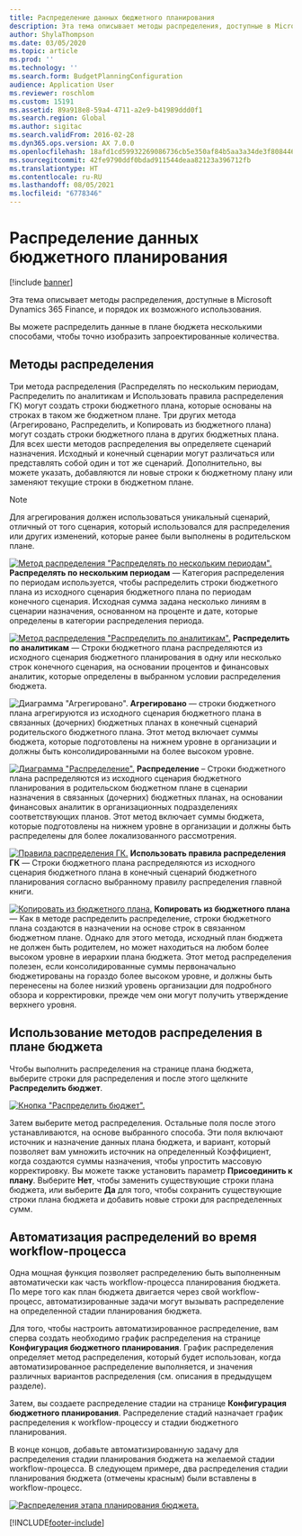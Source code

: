 ```yaml
---
title: Распределение данных бюджетного планирования
description: Эта тема описывает методы распределения, доступные в Microsoft Dynamics 365 Finance, и порядок их возможного использования.
author: ShylaThompson
ms.date: 03/05/2020
ms.topic: article
ms.prod: ''
ms.technology: ''
ms.search.form: BudgetPlanningConfiguration
audience: Application User
ms.reviewer: roschlom
ms.custom: 15191
ms.assetid: 89a918e8-59a4-4711-a2e9-b41989ddd0f1
ms.search.region: Global
ms.author: sigitac
ms.search.validFrom: 2016-02-28
ms.dyn365.ops.version: AX 7.0.0
ms.openlocfilehash: 18afd1cd59932269086736cb5e350af84b5aa3a34de3f8084462489c18fb9347
ms.sourcegitcommit: 42fe9790ddf0bdad911544deaa82123a396712fb
ms.translationtype: HT
ms.contentlocale: ru-RU
ms.lasthandoff: 08/05/2021
ms.locfileid: "6778346"
---
```

# <a name="budget-planning-data-allocation"></a>Распределение данных бюджетного планирования

[!include [banner](../includes/banner.md)]

Эта тема описывает методы распределения, доступные в Microsoft Dynamics 365 Finance, и порядок их возможного использования.  

Вы можете распределить данные в плане бюджета несколькими способами, чтобы точно изобразить запроектированные количества.

## <a name="allocation-methods"></a>Методы распределения
Три метода распределения (Распределять по нескольким периодам, Распределить по аналитикам и Использовать правила распределения ГК) могут создать строки бюджетного плана, которые основаны на строках в таком же бюджетном плане. Три других метода (Агрегировано, Распределить, и Копировать из бюджетного плана) могут создать строки бюджетного плана в других бюджетных плана. Для всех шести методов распределения вы определяете сценарий назначения. Исходный и конечный сценарии могут различаться или представлять собой один и тот же сценарий. Дополнительно, вы можете указать, добавляются ли новые строки к бюджетному плану или заменяют текущие строки в бюджетном плане.

> [!NOTE] 
> Для агрегирования должен использоваться уникальный сценарий, отличный от того сценария, который использовался для распределения или других изменений, которые ранее были выполнены в родительском плане.  

[![Метод распределения "Распределять по нескольким периодам".](./media/allocateacrossperiods-300x259.png)](./media/allocateacrossperiods.png)
**Распределять по нескольким периодам** — Категория распределения по периодам используется, чтобы распределить строки бюджетного плана из исходного сценария бюджетного плана по периодам конечного сценария. Исходная сумма задана несколько линиям в сценарии назначения, основанном на проценте и дате, которые определены в категории распределения периода.         

[![Метод распределения "Распределить по аналитикам".](./media/allocatetodimensions.jpg)](./media/allocatetodimensions.jpg)
**Распределить по аналитикам** — Строки бюджетного плана распределяются из исходного сценария бюджетного планирования в одну или несколько строк конечного сценария, на основании процентов и финансовых аналитик, которые определены в выбранном условии распределения бюджета.           

![Диаграмма "Агрегировано".](./media/aggregatechart-300x230.png)
**Агрегировано** — строки бюджетного плана агрегируются из исходного сценария бюджетного плана в связанных (дочерних) бюджетных планах в конечный сценарий родительского бюджетного плана. Этот метод включает суммы бюджета, которые подготовлены на нижнем уровне в организации и должны быть консолидированными на более высоком уровне.          

[![Диаграмма "Распределение".](./media/distributechart-300x230.png)](./media/distributechart.png)
**Распределение** – Строки бюджетного плана распределяются из исходного сценария бюджетного планирования в родительском бюджетном плане в сценарии назначения в связанных (дочерних) бюджетных планах, на основании финансовых аналитик в организационных подразделениях соответствующих планов. Этот метод включает суммы бюджета, которые подготовлены на нижнем уровне в организации и должны быть распределены для более локализованного рассмотрения.           

[![Правила распределения ГК.](./media/ledgerallocationrules-300x202.png)](./media/ledgerallocationrules.png)
**Использовать правила распределения ГК** — Строки бюджетного плана распределяются из исходного сценария бюджетного плана в конечный сценарий бюджетного планирования согласно выбранному правилу распределения главной книги. 

[![Копировать из бюджетного плана.](./media/copyfrombudgetplan-187x300.png)](./media/copyfrombudgetplan.png)
**Копировать из бюджетного плана** — Как в методе распределить распределение, строки бюджетного плана создаются в назначении на основе строк в связанном бюджетном плане. Однако для этого метода, исходный план бюджета не должен быть родителем, но может находиться на любом более высоком уровне в иерархии плана бюджета. Этот метод распределения полезен, если консолидированные суммы первоначально бюджетированы на гораздо более высоком уровне, и должны быть перенесены на более низкий уровень организации для подробного обзора и корректировки, прежде чем они могут получить утверждение верхнего уровня.          

## <a name="using-allocation-methods-in-a-budget-plan"></a>Использование методов распределения в плане бюджета
Чтобы выполнить распределения на странице плана бюджета, выберите строки для распределения и после этого щелкните **Распределить бюджет**.

[![Кнопка "Распределить бюджет".](./media/allocatebudgetbutton-300x84.png)](./media/allocatebudgetbutton.png) 

Затем выберите метод распределения. Остальные поля после этого устанавливаются, на основе выбранного способа. Эти поля включают источник и назначение данных плана бюджета, и вариант, который позволяет вам умножить источник на определенный Коэффициент, когда создаются суммы назначения, чтобы упростить массовую корректировку. Вы можете также установить параметр **Присоединить к плану**. Выберите **Нет**, чтобы заменить существующие строки плана бюджета, или выберите **Да** для того, чтобы сохранить существующие строки плана бюджета и добавить новые строки для распределенных сумм.

## <a name="automating-allocations-during-a-workflow"></a>Автоматизация распределений во время workflow-процесса
Одна мощная функция позволяет распределению быть выполненным автоматически как часть workflow-процесса планирования бюджета. По мере того как план бюджета двигается через свой workflow-процесс, автоматизированные задачи могут вызывать распределение на определенной стадии планирования бюджета. 

Для того, чтобы настроить автоматизированное распределение, вам сперва создать необходимо график распределения на странице **Конфигурация бюджетного планирования**. График распределения определяет метод распределения, который будет использован, когда автоматизированное распределение выполняется, и значения различных вариантов распределения (см. описания в предыдущем разделе). 

Затем, вы создаете распределение стадии на странице **Конфигурация бюджетного планирования**. Распределение стадий назначает график распределения к workflow-процессу и стадии бюджетного планирования. 

В конце концов, добавьте автоматизированную задачу для распределения стадии планирования бюджета на желаемой стадии workflow-процесса. В следующем примере, два распределения стадии планирования бюджета (отмечены красным) были вставлены в workflow-процесс.

[![Распределения этапа планирования бюджета.](./media/budgetplanningstageallocations-300x300.png)](./media/budgetplanningstageallocations.png)





[!INCLUDE[footer-include](../../includes/footer-banner.md)]